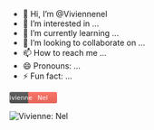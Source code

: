 - 👋 Hi, I’m @Viviennenel
- 👀 I’m interested in ...
- 🌱 I’m currently learning ...
- 💞️ I’m looking to collaborate on ...
- 📫 How to reach me ...
- 😄 Pronouns: ...
- ⚡ Fun fact: ...

<!---
Viviennenel/Viviennenel is a ✨ special ✨ repository because its `README.md` (this file) appears on your GitHub profile.
You can click the Preview link to take a look at your changes.
--->
<svg xmlns="http://www.w3.org/2000/svg" width="84" height="20" role="img" aria-label="Vivienne: Nel">
  <title>Vivienne: Nel</title>
  <linearGradient id="s" x2="0" y2="100%">
    <stop offset="0" stop-color="#bbb" stop-opacity=".1"/>
    <stop offset="1" stop-opacity=".1"/>
  </linearGradient>
  <clipPath id="r">
    <rect width="84" height="20" rx="3" fill="#fff"/>
  </clipPath>
  <g clip-path="url(#r)">
    <rect width="33" height="20" fill="#555"/>
    <rect x="33" width="51" height="20" fill="#ff6f61"/>
    <rect width="84" height="20" fill="url(#s)"/>
  </g>
  <g fill="#fff" text-anchor="middle" font-family="Verdana, Geneva, DejaVu Sans, sans-serif" font-size="11">
    <text x="16.5" y="14">Vivienne</text>
    <text x="58.5" y="14">Nel</text>
  </g>
</svg>

![Vivienne: Nel](path-to-your-svg-file.svg)
